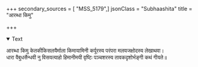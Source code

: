 +++
secondary_sources = [ "MSS_5179",]
jsonClass = "Subhaashita"
title = "आरब्धा किमु"

+++

<details open><summary>Text</summary>

आरब्धा किमु केतकीकिसलयैर्माला किमायामिनी कर्पूरस्य परंपरा मलयजक्षोदस्य लेखाथवा।  
धारा वैबुधसैन्धवी नु विसयत्याहो हिमानीमयी वृष्टिः पञ्चशरस्य तावकदृशोर्भङ्गी कथं गीयते॥
</details>
